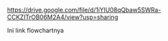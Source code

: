 https://drive.google.com/file/d/1iYIU08qQbaw5SWRa-CCKZITrOB06M2A4/view?usp=sharing

Ini link flowchartnya
